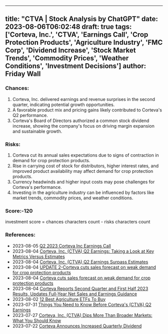 
---
title: "CTVA | Stock Analysis by ChatGPT"
date: 2023-08-06T06:02:48
draft: true
tags: ['Corteva, Inc.', 'CTVA', 'Earnings Call', 'Crop Protection Products', 'Agriculture Industry', 'FMC Corp', 'Dividend Increase', 'Stock Market Trends', 'Commodity Prices', 'Weather Conditions', 'Investment Decisions']
author: Friday Wall
---

### Chances:
1. Corteva, Inc. delivered earnings and revenue surprises in the second quarter, indicating potential growth opportunities.
2. A favorable product mix and pricing gains likely contributed to Corteva's Q2 performance.
3. Corteva's Board of Directors authorized a common stock dividend increase, showing the company's focus on driving margin expansion and sustainable growth.
### Risks:
1. Corteva cut its annual sales expectations due to signs of contraction in demand for crop protection products.
2. Rise in carrying cost of stock for distributors, higher interest rates, and improved product availability may affect demand for crop protection products.
3. Currency headwinds and higher input costs may pose challenges for Corteva's performance.
4. Investing in the agriculture industry can be influenced by factors like market trends, commodity prices, and weather conditions.
### Score:-120
investment score = chances characters count - risks characters count
### References:
- 2023-08-05 [Q2 2023 Corteva Inc Earnings Call](https://finance.yahoo.com/news/q2-2023-corteva-inc-earnings-043719900.html?.tsrc=rss)
- 2023-08-04 [Corteva, Inc. (CTVA) Q2 Earnings: Taking a Look at Key Metrics Versus Estimates](https://finance.yahoo.com/news/corteva-inc-ctva-q2-earnings-233006740.html?.tsrc=rss)
- 2023-08-04 [Corteva, Inc. (CTVA) Q2 Earnings Surpass Estimates](https://finance.yahoo.com/news/corteva-inc-ctva-q2-earnings-222515843.html?.tsrc=rss)
- 2023-08-04 [UPDATE 2-Corteva cuts sales forecast on weak demand for crop protection products](https://finance.yahoo.com/news/1-corteva-profit-beats-expectations-211017257.html?.tsrc=rss)
- 2023-08-04 [Corteva cuts sales forecast on weak demand for crop protection products](https://ca.finance.yahoo.com/news/corteva-profit-beats-expectations-higher-210724092.html?.tsrc=rss)
- 2023-08-04 [Corteva Reports Second Quarter and First Half 2023 Results, Updates Full-Year Net Sales and Earnings Guidance](https://finance.yahoo.com/news/corteva-reports-second-quarter-first-210000039.html?.tsrc=rss)
- 2023-08-02 [12 Best Agriculture ETFs To Buy](https://finance.yahoo.com/news/12-best-agriculture-etfs-buy-153541584.html?.tsrc=rss)
- 2023-07-31 [Things You Need to Know Before Corteva's (CTVA) Q2 Earnings](https://finance.yahoo.com/news/things-know-cortevas-ctva-q2-153100251.html?.tsrc=rss)
- 2023-07-27 [Corteva, Inc. (CTVA) Dips More Than Broader Markets: What You Should Know](https://finance.yahoo.com/news/corteva-inc-ctva-dips-more-221520330.html?.tsrc=rss)
- 2023-07-22 [Corteva Announces Increased Quarterly Dividend](https://finance.yahoo.com/news/corteva-announces-increased-quarterly-dividend-182100728.html?.tsrc=rss)


                